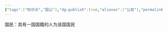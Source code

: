 ```yaml
---
{"tags":["知识点","国公"],"dg-publish":true,"aliases":["公民"],"permalink":"/学习笔记studyup/国际公法/国民/","dgPassFrontmatter":true,"created":"2024-11-06T22:28:09.815+08:00","updated":"2024-11-06T22:29:16.188+08:00"}
---
```


国民：具有一国国籍的人为该国国民
